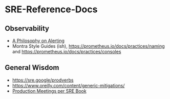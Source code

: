 # SRE-Reference-Docs


## Observability

* [A Philosophy on Alerting](https://docs.google.com/document/d/199PqyG3UsyXlwieHaqbGiWVa8eMWi8zzAn0YfcApr8Q/edit#heading=h.fs3knmjt7fjy)
* Montra Style Guides (ish), https://prometheus.io/docs/practices/naming and https://prometheus.io/docs/practices/consoles

## General Wisdom

* https://sre.google/prodverbs
* https://www.oreilly.com/content/generic-mitigations/
* [Production Meetings per SRE Book](https://sre.google/sre-book/communication-and-collaboration/#xref_comms-collab_production-meetings)
